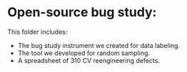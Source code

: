 # Open-source bug study:

This folder includes:
  - The bug study instrument we created for data labeling.
  - The tool we developed for random sampling.
  - A spreadsheet of 310 CV reengineering defects.
